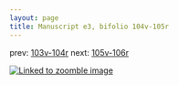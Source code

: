 ```yaml
---
layout: page
title: Manuscript e3, bifolio 104v-105r
---
```


prev: [103v-104r](../103v-104r/) next: [105v-106r](../105v-106r/)



[![Linked to zoomble image](http://www.homermultitext.org/iipsrv?IIIF=/project/homer/pyramidal/deepzoom/hmt/e3bifolio/v1/E3_104v_105r.tif/full/2000,/0/default.jpg)](http://www.homermultitext.org/ict2/?urn=urn:cite2:hmt:e3bifolio.v1:E3_104v_105r)

